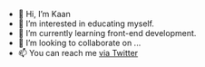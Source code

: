 - 👋 Hi, I’m Kaan
- 👀 I’m interested in educating myself.
- 🌱 I’m currently learning front-end development.
- 💞️ I’m looking to collaborate on ...
- 📫 You can reach me <a href="https://www.twitter.com/kaancelikk" target="_blank">via Twitter</a>
<!-- obviously target_blank is meaningless -->

<!---
celikkaan/celikkaan is a ✨ special ✨ repository because its `README.md` (this file) appears on your GitHub profile.
You can click the Preview link to take a look at your changes.
--->
